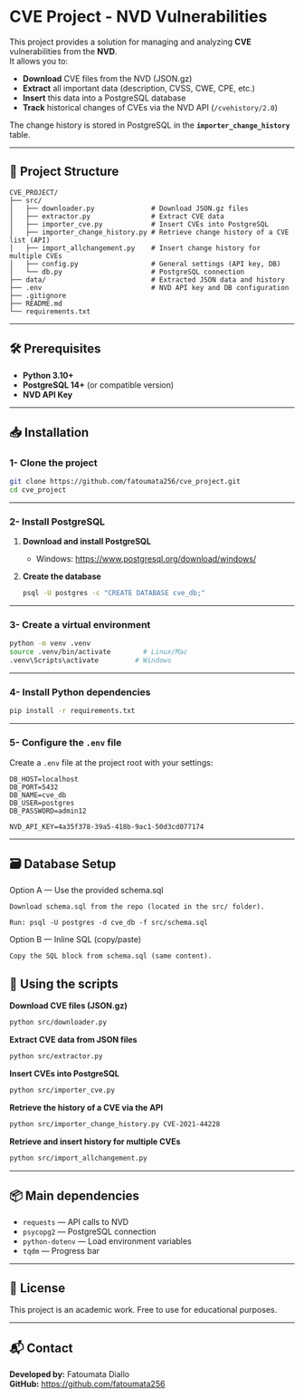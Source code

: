 # CVE Project - NVD Vulnerabilities

This project provides a solution for managing and analyzing **CVE** vulnerabilities from the **NVD**.  
It allows you to:  

- **Download** CVE files from the NVD (JSON.gz)  
- **Extract** all important data (description, CVSS, CWE, CPE, etc.)  
- **Insert** this data into a PostgreSQL database  
- **Track** historical changes of CVEs via the NVD API (`/cvehistory/2.0`)  

The change history is stored in PostgreSQL in the **`importer_change_history`** table.  

---

## 📂 Project Structure

```
CVE_PROJECT/
├── src/
│   ├── downloader.py              # Download JSON.gz files
│   ├── extractor.py               # Extract CVE data
│   ├── importer_cve.py            # Insert CVEs into PostgreSQL
│   ├── importer_change_history.py # Retrieve change history of a CVE list (API)
│   ├── import_allchangement.py    # Insert change history for multiple CVEs
│   ├── config.py                  # General settings (API key, DB)
│   └── db.py                      # PostgreSQL connection
├── data/                          # Extracted JSON data and history
├── .env                           # NVD API key and DB configuration
├── .gitignore
├── README.md
└── requirements.txt
```

---

## 🛠 Prerequisites

- **Python 3.10+**
- **PostgreSQL 14+** (or compatible version)
- **NVD API Key**  

---

## 📥 Installation

### 1- Clone the project

```bash
git clone https://github.com/fatoumata256/cve_project.git
cd cve_project
```

---

### 2- Install PostgreSQL

1. **Download and install PostgreSQL**  
   - Windows: https://www.postgresql.org/download/windows/

2. **Create the database**  
   ```bash
   psql -U postgres -c "CREATE DATABASE cve_db;"
   ```

---

### 3- Create a virtual environment

```bash
python -m venv .venv
source .venv/bin/activate        # Linux/Mac
.venv\Scripts\activate         # Windows
```

---

### 4- Install Python dependencies

```bash
pip install -r requirements.txt
```

---

### 5- Configure the `.env` file

Create a `.env` file at the project root with your settings:

```
DB_HOST=localhost
DB_PORT=5432
DB_NAME=cve_db
DB_USER=postgres
DB_PASSWORD=admin12

NVD_API_KEY=4a35f378-39a5-418b-9ac1-50d3cd077174
```

---

## 🗃️ Database Setup
Option A — Use the provided schema.sql

    Download schema.sql from the repo (located in the src/ folder).

    Run: psql -U postgres -d cve_db -f src/schema.sql

Option B — Inline SQL (copy/paste)

    Copy the SQL block from schema.sql (same content). 


## 🚀 Using the scripts

**Download CVE files (JSON.gz)**  
```bash
python src/downloader.py
```

**Extract CVE data from JSON files**  
```bash
python src/extractor.py
```

**Insert CVEs into PostgreSQL**  
```bash
python src/importer_cve.py
```

**Retrieve the history of a CVE via the API**  
```bash
python src/importer_change_history.py CVE-2021-44228
```

**Retrieve and insert history for multiple CVEs**  
```bash
python src/import_allchangement.py
```

---

## 📦 Main dependencies

- `requests` — API calls to NVD  
- `psycopg2` — PostgreSQL connection  
- `python-dotenv` — Load environment variables  
- `tqdm` — Progress bar  

---

## 📜 License

This project is an academic work. Free to use for educational purposes.

---

## 📬 Contact

**Developed by:** Fatoumata Diallo  
**GitHub:** https://github.com/fatoumata256
